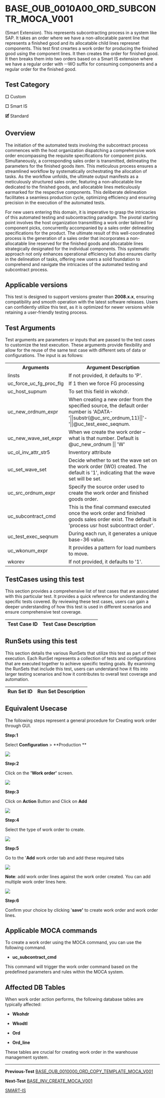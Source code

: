 # **BASE_OUB_0010A00_ORD_SUBCONTR_MOCA_V001**


<!-- SMART_DOC_GEN_TEST_DESCR - Start -->
(Smart Extension).  This represents subcontracting process in a system like SAP.  It takes an order where we have a non-allocatable parent line that represents a finished good and its allocatable child lines represnet components.  This test first creartes a work order for producing the finished good using the component lines.  It then creates the order for finished good.  It then breaks them into two orders based on a Smart IS extension where we have a regular order with --WO suffix for consuming components and a regular order for the finished good.
<!-- SMART_DOC_GEN_TEST_DESCR - End -->

## **Test Category**

**☐** Custom

**☐** Smart IS

**🗹** Standard

## **Overview**

The initiation of the automated tests involving the subcontract process
commences with the host organization dispatching a comprehensive work
order encompassing the requisite specifications for component picks.
Simultaneously, a corresponding sales order is transmitted, delineating
the parameters for the finished goods item. This meticulous process
ensures a streamlined workflow by systematically orchestrating the
allocation of tasks. As the workflow unfolds, the ultimate output
manifests as a meticulously structured sales order, featuring a
non-allocatable line dedicated to the finished goods, and allocatable
lines meticulously earmarked for the respective components. This
deliberate delineation facilitates a seamless production cycle,
optimizing efficiency and ensuring precision in the execution of the
automated tests.

For new users entering this domain, it is imperative to grasp the
intricacies of this automated testing and subcontracting paradigm. The
pivotal starting point involves the host organization transmitting a
work order tailored for component picks, concurrently accompanied by a
sales order delineating specifications for the product. The ultimate
result of this well-coordinated process is the generation of a sales
order that incorporates a non-allocatable line reserved for the finished
goods and allocatable lines strategically designated for the individual
components. This systematic approach not only enhances operational
efficiency but also ensures clarity in the delineation of tasks,
offering new users a solid foundation to comprehend and navigate the
intricacies of the automated testing and subcontract process.

## **Applicable versions**

This test is designed to support versions greater than **2008.x.x**,
ensuring compatibility and smooth operation with the latest software
releases. Users can confidently utilize this test, as it is optimized
for newer versions while retaining a user-friendly testing process.


## **Test Arguments**

Test arguments are parameters or inputs that are passed to the test
cases to customize the test execution. These arguments provide
flexibility and allow for the reuse of the same test case with different
sets of data or configurations. The input is as follows:


<!-- SMART_DOC_GEN_TEST_ARG - Start -->
<table>
<tr><th>Arguments</th><th>Argument Description</th></tr>
<tr><td>linsts</td><td>If not provided, it defaults to 'P'.</td></tr>
<tr><td>uc_force_uc_fg_proc_flg</td><td>If 1 then we force FG processing</td></tr>
<tr><td>uc_host_supnum</td><td>To set this field in wkohdr.</td></tr>
<tr><td>uc_new_ordnum_expr</td><td>When creating a new order from the specified source, the default order number is 'ADATA-'||substr(@uc_src_ordnum,11)||'-'||@uc_test_exec_seqnum.</td></tr>
<tr><td>uc_new_wave_set_expr</td><td>When we create the work order – what is that number. Default is @uc_new_ordnum || 'W'</td></tr>
<tr><td>uc_ol_inv_attr_str5</td><td>Inventory attribute</td></tr>
<tr><td>uc_set_wave_set</td><td>Decide whether to set the wave set on the work order (WO) created. The default is '1', indicating that the wave set will be set.</td></tr>
<tr><td>uc_src_ordnum_expr</td><td>Specify the source order used to create the work order and finished goods order.</td></tr>
<tr><td>uc_subcontract_cmd</td><td>This is the final command executed once the work order and finished goods sales order exist. The default is 'process usr host subcontract order'.</td></tr>
<tr><td>uc_test_exec_seqnum</td><td>During each run, it generates a unique base-36 value.</td></tr>
<tr><td>uc_wkonum_expr</td><td>It provides a pattern for load numbers to move.</td></tr>
<tr><td>wkorev</td><td>If not provided, it defaults to '1'.</td></tr>
</table>
<!-- SMART_DOC_GEN_TEST_ARG - End -->

## **TestCases using this test**

This section provides a comprehensive list of test cases that are associated with this particular test. It provides a quick reference for understanding the specific tests covered. By reviewing these test cases, users can gain a deeper understanding of how this test is used in different scenarios and ensure comprehensive test coverage.


<!-- SMART_DOC_GEN_TEST_CASE_USING_THIS - Start -->
| Test Case ID | Test Case Description |
| ------------ | --------------------- |

<!-- SMART_DOC_GEN_TEST_CASE_USING_THIS - End -->

## **RunSets using this test**

This section details the various RunSets that utilize this test as part of their execution. Each RunSet represents a collection of tests and configurations that are executed together to achieve specific testing goals. By examining the RunSets that include this test, users can understand how it fits into larger testing scenarios and how it contributes to overall test coverage and automation.


<!-- SMART_DOC_GEN_RUN_SET_USING_THIS - Start -->
| Run Set ID | Run Set Description |
| ---------- | ------------------- |

<!-- SMART_DOC_GEN_RUN_SET_USING_THIS - End -->

## **Equivalent Usecase**

The following steps represent a general procedure for Creating work order through GUI.

**Step:1**

Select **Configuration** > **Production **

![](BASE_OUB_0010A00_ORD_SUBCONTR_MOCA_V001/image1.png)

**Step:2**

Click on the **'Work order'** screen.

![](BASE_OUB_0010A00_ORD_SUBCONTR_MOCA_V001/image2.png)

**Step:3**

Click on **Action** Button and Click on **Add**

![](BASE_OUB_0010A00_ORD_SUBCONTR_MOCA_V001/image3.png)


**Step:4**

Select the type of work order to create.

![](BASE_OUB_0010A00_ORD_SUBCONTR_MOCA_V001/image4.png)


**Step:5**

Go to the '**Add** work order tab and add these required tabs

![](BASE_OUB_0010A00_ORD_SUBCONTR_MOCA_V001/image5.png)

**Note**: add work order lines against the work order created. You can add multiple work order lines here.

![](BASE_OUB_0010A00_ORD_SUBCONTR_MOCA_V001/image6.png)


**Step:6**

Confirm your choice by clicking '**save'** to create work order and work order lines.


## **Applicable MOCA commands**

To create a work order using the MOCA command, you can use the following command.

-  **uc_subcontract_cmd**

This command will trigger the work order command based on the predefined parameters and rules within the MOCA system.

## **Affected DB Tables**

When work order action performs, the following database tables are typically affected:

-   **Wkohdr**

-   **Wkodtl**

-   **Ord**

-   **Ord_line**

These tables are crucial for creating work order in the warehouse management system.

---

 **Previous-Test**
 [BASE_OUB_0010000_ORD_COPY_TEMPLATE_MOCA_V001](./tests_docs/BASE_OUB_0010000_ORD_COPY_TEMPLATE_MOCA_V001.md)
 
**Next-Test**
  [BASE_INV_CREATE_MOCA_V001](./tests_docs/BASE_INV_CREATE_MOCA_V001.md)
  
[SMART-IS](https://www.smart-is.pk)  
